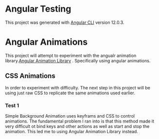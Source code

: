 # Angular Testing
This project was generated with [Angular CLI](https://github.com/angular/angular-cli) version 12.0.3.

# Angular Animations 

This project will attempt to experiment with the angualr animation library.[Angular Animation Library](https://angular.io/guide/animations) .
Specifically using angular animations. 





## CSS Animations 

In order to experiment with difficulty. The next step in this project will be using just raw CSS to replicate the same animations used earlier.

### Test 1 

Simple Background Animation uses keyframs and CSS to control animations. The fundamental problem I ran into is that this method made it very difficult ot bind keys and other actions as well as start and stop the animation. This led me to using Angular Animation Library instead. 
